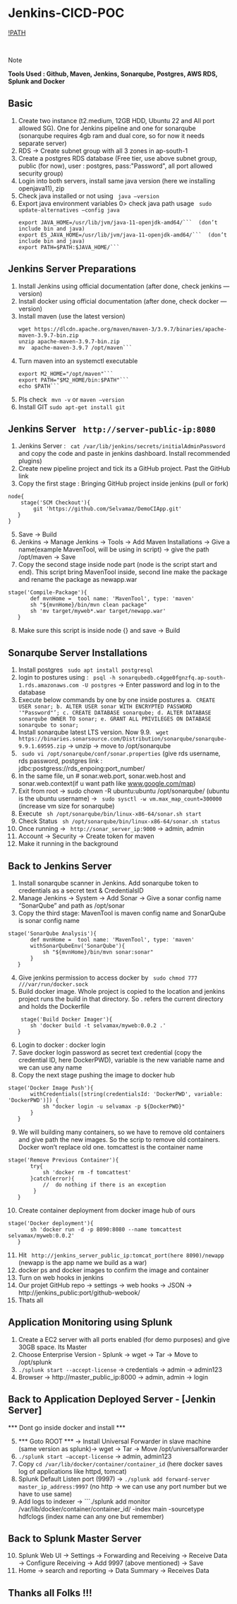 # Jenkins-CICD-POC

[!PATH](https://github.com/Selvamaz/JenkinsCICD-POC/blob/master/Path.png)


<br>

> [!Note]
> **Tools Used : Github, Maven, Jenkins, Sonarqube, Postgres, AWS RDS, Splunk and Docker**


## Basic
1. Create two instance (t2.medium, 12GB HDD, Ubuntu 22 and All port allowed SG). One for Jenkins pipeline and one for sonarqube (sonarqube requires 4gb ram and dual core, so for now it needs separate server)
2. RDS -> Create subnet group with all 3 zones in ap-south-1
3. Create a postgres RDS database (Free tier, use above subnet group, public (for now), user : postgres, pass:"Password", all port allowed security group)
4. Login into both servers, install same java version (here we installing openjava11), zip
5. Check java installed or not using ``` java —version``` 
6. Export java environment variables 0> check java path usage ``` sudo update-alternatives —config java```
    ```
    export JAVA_HOME=/usr/lib/jvm/java-11-openjdk-amd64/```  (don’t include bin and java)
    export ES_JAVA_HOME=/usr/lib/jvm/java-11-openjdk-amd64/```  (don’t include bin and java)
    export PATH=$PATH:$JAVA_HOME/``` 

## Jenkins Server Preparations 
1. Install Jenkins using official documentation (after done, check jenkins —version)
2. Install docker using official documentation (after done, check docker —version)
3. Install maven (use the latest version)
    ```
    wget https://dlcdn.apache.org/maven/maven-3/3.9.7/binaries/apache-maven-3.9.7-bin.zip
    unzip apache-maven-3.9.7-bin.zip
    mv  apache-maven-3.9.7 /opt/maven``` 
5. Turn maven into an systemctl executable 
   ```
   export M2_HOME="/opt/maven"``` 
   export PATH="$M2_HOME/bin:$PATH"``` 
   echo $PATH``` 
7. Pls check ``` mvn -v```  or ```maven —version``` 
8. Install GIT ```sudo apt-get install git``` 

## Jenkins Server ``` http://server-public-ip:8080``` 
1. Jenkins Server : ``` cat /var/lib/jenkins/secrets/initialAdminPassword```  and copy the code and paste in jenkins dashboard. Install recommended plugins)
2. Create new pipeline project and tick its a GitHub project. Past the GitHub link
3. Copy the first stage : Bringing GitHub project inside jenkins (pull or fork)
```   
node{
    stage('SCM Checkout'){
        git 'https://github.com/Selvamaz/DemoCIApp.git'
   }
}
```
5. Save -> Build 
6. Jenkins -> Manage Jenkins -> Tools -> Add Maven Installations -> Give a name(example MavenTool, will be using in script) -> give the path /opt/maven -> Save
7. Copy the second stage inside node part (node is the script start and end). This script bring MavenTool inside, second line make the package and rename the package as newapp.war
``` 
stage('Compile-Package'){
       def mvnHome =  tool name: 'MavenTool', type: 'maven'   
       sh "${mvnHome}/bin/mvn clean package"
       sh 'mv target/myweb*.war target/newapp.war'
   }
``` 
8. Make sure this script is inside node {} and save -> Build

## Sonarqube Server Installations
1. Install postgres ``` sudo apt install postgresql``` 
2. login to postures using : ``` psql -h sonarqubedb.c4gge0fgnzfq.ap-south-1.rds.amazonaws.com -U postgres```  -> Enter password and log in to the database
3. Execute below commands by one by one inside postures
    a. ``` CREATE USER sonar;
    b. ALTER USER sonar WITH ENCRYPTED PASSWORD '"Password"’;
    c. CREATE DATABASE sonarqube;
    d. ALTER DATABASE sonarqube OWNER TO sonar;
    e. GRANT ALL PRIVILEGES ON DATABASE sonarqube to sonar;``` 
4. Install sonarqube latest LTS version. Now 9.9. ``` wget https://binaries.sonarsource.com/Distribution/sonarqube/sonarqube-9.9.1.69595.zip```  -> unzip -> move to /opt/sonarqube
5. ``` sudo vi /opt/sonarqube/conf/sonar.properties```  (give rds username, rds password, postgres link : jdbc:postgress://rds_enpoing:port_number/
6. In the same file, un # sonar.web.port, sonar.web.host and sonar.web.context(if u want path like www.google.com/map)
7. Exit from root -> sudo chown -R ubuntu:ubuntu /opt/sonarqube/ (ubuntu is the ubuntu username) -> ``` sudo sysctl -w vm.max_map_count=300000```  (increase vm size for sonarqube)
8. Execute ``` sh /opt/sonarqube/bin/linux-x86-64/sonar.sh start``` 
9. Check Status ``` sh /opt/sonarqube/bin/linux-x86-64/sonar.sh status``` 
10. Once running -> ``` http://sonar_server_ip:9000```  -> admin, admin
11. Account -> Security -> Create token for maven
12. Make it running in the background

## Back to Jenkins Server
1. Install sonarqube scanner in Jenkins. Add sonarqube token to credentials as a secret text & CredentialsID
2. Manage Jenkins -> System -> Add Sonar -> Give a sonar config name “SonarQube” and path as /opt/sonar
3. Copy the third stage: MavenTool is maven config name and SonarQube is sonar config name
``` 
stage('SonarQube Analysis'){
       def mvnHome =  tool name: 'MavenTool', type: 'maven'
       withSonarQubeEnv('SonarQube'){
           sh "${mvnHome}/bin/mvn sonar:sonar"
       }
   }
```  
4. Give jenkins permission to access docker by ``` sudo chmod 777 ///var/run/docker.sock```  
5. Build docker image. Whole project is copied to the location and jenkins project runs the build in that directory. So . refers the current directory and holds the Dockerfile
```
    stage('Build Docker Imager'){
       sh 'docker build -t selvamax/myweb:0.0.2 .'
   }
``` 
6. Login to docker : docker login
7. Save docker login password as secret text credential (copy the credential ID, here DockerPWD), variable is the new variable name and we can use any name
8. Copy the next stage pushing the image to docker hub
``` 
stage('Docker Image Push'){
       withCredentials([string(credentialsId: 'DockerPWD', variable: 'DockerPWD')]) {
           sh "docker login -u selvamax -p ${DockerPWD}"
       }
   }
``` 
9. We will building many containers, so we have to remove old containers and give path the new images. So the scrip to remove old containers. Docker won’t replace old one. tomcattest is the container name
``` 
stage('Remove Previous Container'){
       try{
           sh 'docker rm -f tomcattest'
       }catch(error){
           //  do nothing if there is an exception
        }
   }
``` 
10. Create container deployment from docker image hub of ours
``` 
stage('Docker deployment'){
       sh 'docker run -d -p 8090:8080 --name tomcattest selvamax/myweb:0.0.2' 
   }
``` 
11. Hit ``` http://jenkins_server_public_ip:tomcat_port(here 8090)/newapp```  (newapp is the app name we build as a war)
12. docker ps and docker images to confirm the image and container
13. Turn on web hooks in jenkins 
14. Our projet GitHub repo -> settings -> web hooks -> JSON -> http://jenkins_public:port/github-webook/
15. Thats all

## Application Monitoring using Splunk
1. Create a EC2 server with all ports enabled (for demo purposes) and give 30GB space. Its Master
2. Choose Enterprise Version - Splunk -> wget -> Tar -> Move to /opt/splunk
3. ```./splunk start --accept-license``` -> credentials -> admin -> admin123
4. Browser -> http://master_public_ip:8000 -> admin, admin -> login

## Back to Application Deployed Server - [Jenkin Server] 
<blink>*** Dont go inside docker and install ***</blink><br>

5. *** Goto ROOT *** -> Install Universal Forwarder in slave machine (same version as splunk)->  wget -> Tar -> Move /opt/universalforwarder<br>
6. ```./splunk start —accept-license``` -> admin, admin123<br>
7. Copy ```cd /var/lib/docker/container/container_id``` (here docker saves log of applications like httpd, tomcat)<br>
8. Splunk Default Listen port (9997) -> ```./splunk add forward-server master_ip_address:9997``` (no http -> we can use any port number but we have to use same)<br>
9. Add logs to indexer -> ```./splunk add monitor /var/lib/docker/container/container_id/ -index main -sourcetype hdfclogs (index name can any one but remember)<br>

## Back to Splunk Master Server
10. Splunk Web UI -> Settings -> Forwarding and Receiving -> Receive Data -> Configure Receiving -> Add 9997 (above mentioned) -> Save
12. Home -> search and reporting -> Data Summary -> Receives Data

## Thanks all Folks !!!
